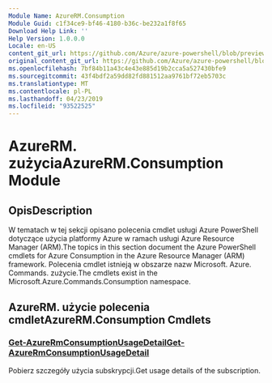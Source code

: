 ```yaml
---
Module Name: AzureRM.Consumption
Module Guid: c1f34ce9-bf46-4180-b36c-be232a1f8f65
Download Help Link: ''
Help Version: 1.0.0.0
Locale: en-US
content_git_url: https://github.com/Azure/azure-powershell/blob/preview/src/ResourceManager/Consumption/Commands.Consumption/help/AzureRM.Consumption.md
original_content_git_url: https://github.com/Azure/azure-powershell/blob/preview/src/ResourceManager/Consumption/Commands.Consumption/help/AzureRM.Consumption.md
ms.openlocfilehash: 7bf84b11a43c4e43e885d19b2cca5a527430bfe9
ms.sourcegitcommit: 43f4bdf2a59dd82fd881512aa9761bf72eb5703c
ms.translationtype: MT
ms.contentlocale: pl-PL
ms.lasthandoff: 04/23/2019
ms.locfileid: "93522525"
---
```

# <span data-ttu-id="7d287-101">AzureRM. zużycia</span><span class="sxs-lookup"><span data-stu-id="7d287-101">AzureRM.Consumption Module</span></span>
## <span data-ttu-id="7d287-102">Opis</span><span class="sxs-lookup"><span data-stu-id="7d287-102">Description</span></span>
<span data-ttu-id="7d287-103">W tematach w tej sekcji opisano polecenia cmdlet usługi Azure PowerShell dotyczące użycia platformy Azure w ramach usługi Azure Resource Manager (ARM).</span><span class="sxs-lookup"><span data-stu-id="7d287-103">The topics in this section document the Azure PowerShell cmdlets for Azure Consumption in the Azure Resource Manager (ARM) framework.</span></span> <span data-ttu-id="7d287-104">Polecenia cmdlet istnieją w obszarze nazw Microsoft. Azure. Commands. zużycie.</span><span class="sxs-lookup"><span data-stu-id="7d287-104">The cmdlets exist in the Microsoft.Azure.Commands.Consumption namespace.</span></span>

## <span data-ttu-id="7d287-105">AzureRM. użycie polecenia cmdlet</span><span class="sxs-lookup"><span data-stu-id="7d287-105">AzureRM.Consumption Cmdlets</span></span>
### [<span data-ttu-id="7d287-106">Get-AzureRmConsumptionUsageDetail</span><span class="sxs-lookup"><span data-stu-id="7d287-106">Get-AzureRmConsumptionUsageDetail</span></span>](Get-AzureRmConsumptionUsageDetail.md)
<span data-ttu-id="7d287-107">Pobierz szczegóły użycia subskrypcji.</span><span class="sxs-lookup"><span data-stu-id="7d287-107">Get usage details of the subscription.</span></span>


